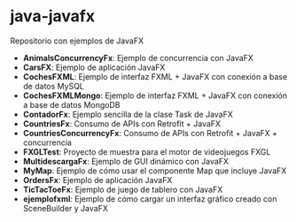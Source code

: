 java-javafx
===========
Repositorio con ejemplos de JavaFX

  * **AnimalsConcurrencyFx**: Ejemplo de concurrencia con JavaFX
  * **CarsFX**: Ejemplo de aplicación JavaFX
  * **CochesFXML**: Ejemplo de interfaz FXML + JavaFX con conexión a base de datos MySQL
  * **CochesFXMLMongo**: Ejemplo de interfaz FXML + JavaFX con conexión a base de datos MongoDB
  * **ContadorFx**: Ejemplo sencilla de la clase Task de JavaFX
  * **CountriesFx**: Consumo de APIs con Retrofit + JavaFX
  * **CountriesConcurrencyFx**: Consumo de APIs con Retrofit + JavaFX + concurrencia
  * **FXGLTest**: Proyecto de muestra para el motor de videojuegos FXGL
  * **MultidescargaFx**: Ejemplo de GUI dinámico con JavaFX
  * **MyMap**: Ejemplo de cómo usar el componente Map que incluye JavaFX
  * **OrdersFx**: Ejemplo de aplicación JavaFX
  * **TicTacToeFx**: Ejemplo de juego de tablero con JavaFX
  * **ejemplofxml**: Ejemplo de cómo cargar un interfaz gráfico creado con SceneBuilder y JavaFX
  

